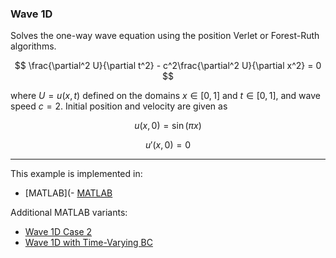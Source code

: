 ### Wave 1D

Solves the one-way wave equation using the position Verlet or Forest-Ruth algorithms.

$$
\frac{\partial^2 U}{\partial t^2} - c^2\frac{\partial^2 U}{\partial x^2} = 0
$$

where $U=u(x,t)$ defined on the domains $x\in[0,1]$ and $t\in[0,1]$, and wave speed $c=2$. Initial position and velocity are given as

$$
u(x,0) = \sin(\pi x)
$$

$$
u'(x,0) = 0
$$

---

This example is implemented in:
- [MATLAB](- [MATLAB](../../../../../../examples/matlab/wave1D.m)

Additional MATLAB variants:
- [Wave 1D Case 2](../../../../../../examples/matlab/wave1D_case2.m)
- [Wave 1D with Time-Varying BC](../../../../../../examples/matlab/wave1DTimeVaryingBC.m)